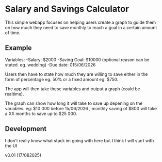 # Salary and Savings Calculator
This simple webapp focuses on helping users create a graph to guide them on how much they need to save monthly to reach a goal in a certain amount of time.

## Example
Variables:
-Salary: $2000
-Saving Goal: $10000 (optional reason can be stated. eg. wedding)
-Due date: 015/06/2026

Users then have to state how much they are willing to save either in the form of percentage eg. 50% or a fixed amount eg. $750.

The app will then take these variables and output a graph (could be realtime). 

The graph can show how long it will take to save up depening on the variables. eg: $10 000 before 15/06/2026 , monthly saving of $800 will take a XX months to save up to $25 000.

## Development
I don't really know what stack im going with here but I think I will start with the UI

v0.01 (17/082025)
